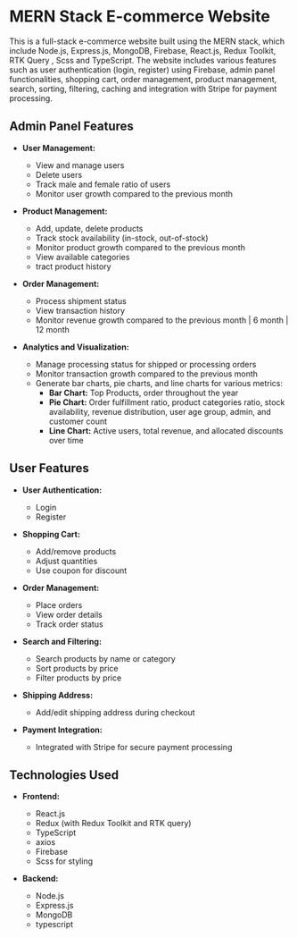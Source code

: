 ﻿
# MERN Stack E-commerce Website

This is a full-stack e-commerce website built using the MERN stack, which include Node.js, Express.js, MongoDB, Firebase, React.js, Redux Toolkit, RTK Query , Scss and TypeScript. The website includes various features such as user authentication (login, register) using Firebase, admin panel functionalities, shopping cart,  order management, product management, search, sorting, filtering, caching and integration with Stripe for payment processing.


## Admin Panel Features

- **User Management:**
  - View and manage users
  - Delete users
  - Track male and female ratio of users
  - Monitor user growth compared to the previous month
  
- **Product Management:**
  - Add, update, delete products
  - Track stock availability (in-stock, out-of-stock)
  - Monitor product growth compared to the previous month
  - View available categories
  - tract product history
  
- **Order Management:**
  - Process shipment status
  - View transaction history
  - Monitor revenue growth compared to the previous month | 6 month | 12 month
  
- **Analytics and Visualization:**
  - Manage processing status for shipped or processing orders
  - Monitor transaction growth compared to the previous month
  - Generate bar charts, pie charts, and line charts for various metrics:
    - **Bar Chart:** Top Products, order throughout the year
    - **Pie Chart:** Order fulfillment ratio, product categories ratio, stock availability, revenue distribution, user age group, admin, and customer count
    - **Line Chart:** Active users, total revenue, and allocated discounts over time


## User Features

- **User Authentication:**
  - Login
  - Register

- **Shopping Cart:**
  - Add/remove products
  - Adjust quantities
  - Use coupon for discount
  

- **Order Management:**
  - Place orders
  - View order details
  - Track order status

- **Search and Filtering:**
  - Search products by name or category
  - Sort products by price
  - Filter products by price

- **Shipping Address:**
  - Add/edit shipping address during checkout

- **Payment Integration:**
  - Integrated with Stripe for secure payment processing

## Technologies Used

- **Frontend:**
  - React.js
  - Redux (with Redux Toolkit and RTK query)
  - TypeScript
  - axios
  - Firebase
  - Scss for styling


- **Backend:**
  - Node.js
  - Express.js
  - MongoDB
  - typescript

